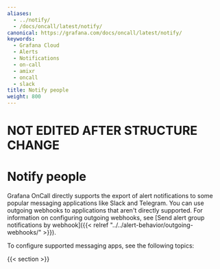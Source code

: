 ```yaml
---
aliases:
  - ../notify/
  - /docs/oncall/latest/notify/
canonical: https://grafana.com/docs/oncall/latest/notify/
keywords:
  - Grafana Cloud
  - Alerts
  - Notifications
  - on-call
  - amixr
  - oncall
  - slack
title: Notify people
weight: 800
---
```


# NOT EDITED AFTER STRUCTURE CHANGE

# Notify people

Grafana OnCall directly supports the export of alert notifications to some popular messaging applications like Slack and
Telegram. You can use outgoing webhooks to applications that aren't directly supported. For information on configuring
outgoing webhooks, see [Send alert group notifications by webhook]({{< relref "../../alert-behavior/outgoing-webhooks/" >}}).

To configure supported messaging apps, see the following topics:

{{< section >}}
